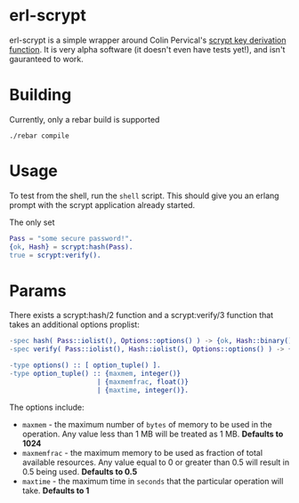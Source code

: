 erl-scrypt 
==========

erl-scrypt is a simple wrapper around Colin Pervical's [scrypt key derivation function](http://www.tarsnap.com/scrypt.html). It is very alpha software (it doesn't even have tests yet!), and isn't gauranteed to work.

# Building 

Currently, only a rebar build is supported

```
./rebar compile
```

# Usage

To test from the shell, run the `shell` script. This should give you an erlang prompt with the scrypt application already started.

The only set 

```erlang
Pass = "some secure password!".
{ok, Hash} = scrypt:hash(Pass).
true = scrypt:verify().
```

# Params

There exists a scrypt:hash/2 function and a scrypt:verify/3 function that takes an additional options proplist:

```erlang
-spec hash( Pass::iolist(), Options::options() ) -> {ok, Hash::binary()} | {error, Reason::term()}.
-spec verify( Pass::iolist(), Hash::iolist(), Options::options() ) -> {ok, Hash::binary()} | {error, Reason::term()}.

-type options() :: [ option_tuple() ].
-type option_tuple() :: {maxmem, integer()} 
                      | {maxmemfrac, float()}
                      | {maxtime, integer()}.
```

The options include:

* `maxmem` - the maximum number of `bytes` of memory to be used in the operation. Any value less than 1 MB will be treated as 1 MB. **Defaults to 1024**
* `maxmemfrac` - the maximum memory to be used as fraction of total available resources. Any value equal to 0 or greater than 0.5 will result in 0.5 being used. **Defaults to 0.5**
* `maxtime` - the maximum time in `seconds` that the particular operation will take. **Defaults to 1**

